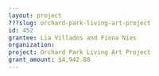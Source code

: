 ```yaml
---
layout: project 
???slug: orchard-park-living-art-project
id: 452
grantee: Lia Villados and Fiona Nies
organization: 
project: Orchard Park Living Art Project
grant_amount: $4,942.88 
---
```

